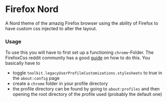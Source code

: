 # Firefox Nord

A Nord theme of the amazig Firefox browser using the ability of Firefox to have custom css injected to alter the layout.

### Usage

To use this you will have to first set up a functioning ``chrome``-Folder. The FirefoxCss reddit community has a good [guide](https://www.reddit.com/r/FirefoxCSS/wiki/index/tutorials/#wiki_setup) on how to do this. You basically have to

- toggle ``toolkit.legacyUserProfileCustomizations.stylesheets`` to true in the ``about:config`` page
- create a ``chrome`` folder in your profile directory
- the profile directory can be found by going to ``about:profiles`` and then opening the root directory of the profile used (probably the default one)
